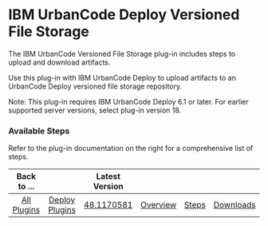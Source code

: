 
# IBM UrbanCode Deploy Versioned File Storage

The IBM UrbanCode Versioned File Storage plug-in includes steps to upload and download artifacts.

Use this plug-in with IBM UrbanCode Deploy to upload artifacts to an UrbanCode Deploy versioned file storage repository.

Note: This plug-in requires IBM UrbanCode Deploy 6.1 or later. For earlier supported server versions, select plug-in version 18.


### Available Steps

Refer to the plug-in documentation on the right for a comprehensive list of steps.



|          Back to ...          |                                |                                                          Latest Version                                                           ||||
|:-----------------------------:|:------------------------------:|:---------------------------------------------------------------------------------------------------------------------------------:| :---: | :---: | :---: |
| [All Plugins](../../index.md) | [Deploy Plugins](../README.md) | [48.1170581](https://raw.githubusercontent.com/UrbanCode/IBM-UCD-PLUGINS/main/files/UrbancodeVFS/ucd-UrbancodeVFS-48.1170581.zip) |[Overview](overview.md)|[Steps](steps.md)|[Downloads](downloads.md)|
